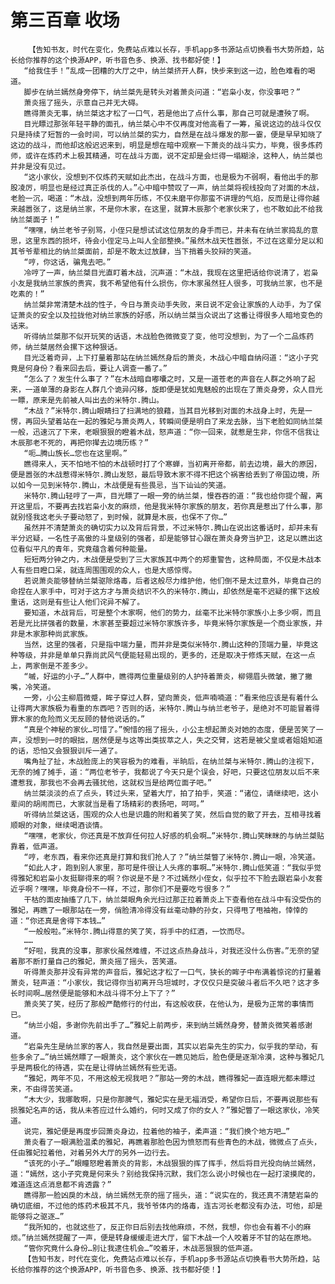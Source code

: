 # 第三百章 收场
        【告知书友，时代在变化，免费站点难以长存，手机app多书源站点切换看书大势所趋，站长给你推荐的这个换源APP，听书音色多、换源、找书都好使！】
       “给我住手！”乱成一团糟的大厅之中，纳兰桀挤开人群，快步来到这一边，脸色难看的喝道。
       脚步在纳兰嫣然身旁停下，纳兰桀先是转头对着萧炎问道：“岩枭小友，你没事吧？”
       萧炎摇了摇头，示意自己并无大碍。
       瞧得萧炎无事，纳兰桀这才松了一口气，若是他出了点什么事，那自己可就是遭殃了啊。
       目光瞟过那张年轻平静的面孔，纳兰桀心中不仅再度对他高看了一筹，虽说这边的战斗仅仅只是持续了短暂的一会时间，可以纳兰桀的实力，自然是在战斗爆发的那一霎，便是早早知晓了这边的战斗，而他却这般迟迟来到，明显是想在暗中观察一下萧炎的战斗实力，毕竟，很多炼药师，或许在炼药术上极其精通，可在战斗方面，说不定却是会烂得一塌糊涂，这种人，纳兰桀也并非是没有见过。
       “这小家伙，没想到不仅炼药天赋如此杰出，在战斗方面，也是极为不弱啊，看他出手的那股凌厉，明显也是经过真正杀伐的人。”心中暗中赞叹了一声，纳兰桀将视线投向了对面的木战，老脸一沉，喝道：“木战，没想到两年历练，不仅未磨平你那蛮不讲理的气焰，反而是让得你越来越嚣张了，这是纳兰家，不是你木家，在这里，就算木辰那个老家伙来了，也不敢如此不给我纳兰桀面子！”
       “嘿嘿，纳兰老爷子别骂，小侄只是想试试这位朋友的身手而已，并未有在纳兰家捣乱的意思，这里东西的损坏，待会小侄定马上叫人全部整换。”虽然木战天性嚣张，不过在这辈分足以和其爷爷辈相比的纳兰桀面前，却是不敢太过放肆，当下捎着头狡辩的笑道。
       “哼，你这话，骗鬼去吧。”
       冷哼了一声，纳兰桀目光直盯着木战，沉声道：“木战，我现在这里把话给你说清了，岩枭小友是我纳兰家族的贵宾，我不希望他有什么损伤，你木家虽然狂人很多，可我纳兰家，也不是吃素的！”
       纳兰桀非常清楚木战的性子，今日与萧炎动手失败，来日说不定会让家族的人动手，为了保证萧炎的安全以及拉拢他对纳兰家族的好感，所以纳兰桀当众说出了这番让得很多人暗地变色的话来。
       听得纳兰桀那不似开玩笑的话语，木战脸色微微变了变，他可没想到，为了一个二品炼药师，纳兰桀居然会摞下这种狠话。
       目光泛着奇异，上下打量着那站在纳兰嫣然身后的萧炎，木战心中暗自纳闷道：“这小子究竟是何身份？看来回去后，要让人调查一番了。”
       “怎么了？发生什么事了？”在木战暗自嘟囔之时，又是一道苍老的声音在人群之外响了起来，一道单薄的身影在人群几个诡异闪移，旋即便是犹如鬼魅般的出现在了萧炎身旁，众人目光一瞟，原来是先前被人叫出去的米特尔.腾山。
       “木战？”米特尔.腾山眼睛扫了扫满地的狼藉，当其目光移到对面的木战身上时，先是一愣，再回头望着站在一起的雅妃与萧炎两人，转瞬间便是明白了来龙去脉，当下老脸如同纳兰桀一般，迅速沉了下来，老眼狠狠的瞪着木战，怒声道：“你一回来，就惹是生非，你信不信我让木辰那老不死的，再把你撵去边境历练？”
       “呃…腾山族长…您也在这里啊。”
       瞧得来人，天不怕地不怕的木战顿时打了个寒蝉，当初离开帝都，前去边境，最大的原因，便是嚣张的木战惹得米特尔.腾山发怒，最后导致木家不得不把这个祸害给丢到了帝国边境，所以如今一见到米特尔.腾山，木战便是有些畏忌，当下讪讪的笑道。
       米特尔.腾山轻哼了一声，目光瞟了一眼一旁的纳兰桀，慢吞吞的道：“我也给你提个醒，离开这里后，不要再去找岩枭小友的麻烦，他是我米特尔家族的朋友，若你真是惹出了什么事，那就别怪我这老头子要动怒了，到时候，就算是木辰，也保不了你…”
       虽然并不清楚萧炎的确切实力以及背后背景，不过米特尔.腾山在说出这番话时，却并未有半分迟疑，一名性子高傲的斗皇级别的强者，却是能够甘心跟在萧炎身旁当护卫，这足以瞧出这位看似平凡的青年，究竟蕴含着何种能量。
       短短两分钟之内，木战便是受到了三大家族其中两个的郑重警告，这种局面，不仅是木战本人有些目瞪口呆，就连周围围观的众人，也是大感惊愕。
       若说萧炎能够替纳兰桀驱除烙毒，后者这般尽力维护他，他们倒不是太过意外，毕竟自己的命捏在人家手中，可对于这方才与萧炎结识不久的米特尔.腾山，却依然是毫不迟疑的摞下这般重话，这则是有些让人他们诧异不解了。
       要知道，木战背后，可是整个木家啊，他们的势力，丝毫不比米特尔家族小上多少啊，而且若是光比拼强者的数量，木家甚至要超过米特尔家族许多，毕竟米特尔家族是一个商业家族，并非是木家那种尚武家族。
       当然，这里的强者，只是指中端力量，而并非是类似米特尔.腾山这种的顶端力量，毕竟这种等级，并非是单单只靠尚武风气便能轻易出现的，更多的，还是取决于修炼天赋，在这一点上，两家倒是不差多少。
       “嘁，好运的小子…”人群中，瞧得两位重量级别的人护持着萧炎，柳翎眉头微皱，撇了撇嘴，冷笑道。
       一旁，小公主柳眉微蹙，眸子穿过人群，望向萧炎，低声喃喃道：“看来他应该是有着什么让得两大家族极为看重的东西吧？否则的话，米特尔.腾山与纳兰老爷子，是绝对不可能冒着得罪木家的危险而义无反顾的替他说话的。”
       “真是个神秘的家伙…可惜了。”惋惜的摇了摇头，小公主想起萧炎对她的态度，便是苦笑了一声，没想到一时的眼拙，居然便是与这等出类拔萃之人，失之交臂，这若是被父皇或者姐姐知道的话，恐怕又会狠狠训斥一通了。
       嘴角扯了扯，木战脸庞上的笑容极为的难看，半晌后，在纳兰桀与米特尔.腾山的注视下，无奈的摊了摊手，道：“两位老爷子，我都说了今天只是个误会，好吧，只要这位朋友以后不来遭惹我，那我也不会再去骚扰他，这就权当是给两位面子吧。”
       纳兰桀淡淡的点了点头，转过头来，望着大厅，拍了拍手，笑道：“诸位，请继续吧，这小辈间的胡闹而已，大家就当是看了场精彩的表扬吧，呵呵。”
       听得纳兰桀这话，围观的众人也是识趣的附和着笑了笑，然后自觉的散了开去，互相寻找着顺眼的对象，继续喝酒谈情。
       “嘿嘿，老家伙，你还真是不放弃任何拉人好感的机会啊…”米特尔.腾山笑眯眯的与纳兰桀贴靠着，低声道。
       “哼，老东西，看来你还真是打算和我们抢人了？”纳兰桀瞥了米特尔.腾山一眼，冷笑道。
       “如此人才，跑到别人家里，那可是件很让人头疼的事啊…”米特尔.腾山低笑道：“我似乎觉得雅妃和岩枭小友挺聊得来的啊？你说是不是？不过嫣然小侄女，似乎拉不下脸去跟岩枭小友套近乎啊？嘿嘿，毕竟身份不一样，不过，那你们不是要吃亏很多？”
       干枯的面皮抽搐了几下，纳兰桀眼角余光扫过那正拉着萧炎上下查看他在战斗中有没受伤的雅妃，再瞧了一眼那站在一旁，俏脸清冷得没有丝毫动静的孙女，只得甩了甩袖袍，悻悻的道：“你还真是舍得下本钱…”
       “一般般啦。”米特尔.腾山得意的笑了笑，将手中的红酒，一饮而尽。
       ……
       “好啦，我真的没事，那家伙虽然难缠，不过这点热身战斗，对我还没什么伤害。”无奈的望着那不断打量自己的雅妃，萧炎摇了摇头，苦笑道。
       听得萧炎那并没有异常的声音后，雅妃这才松了一口气，狭长的眸子中布满着惊诧的打量着萧炎，轻声道：“小家伙，我记得你当初离开乌坦城时，才仅仅只是突破斗者后不久吧？这才多长时间啊…居然便是能够和木战斗得不分上下了？”
       萧炎笑了笑，经历了那般严酷修行的付出，有这般收获，在他认为，是极为正常的事情而已。
       “纳兰小姐，多谢你先前出手了…”雅妃上前两步，来到纳兰嫣然身旁，替萧炎微笑着感谢道。
       “岩枭先生是纳兰家的客人，我自然是要出面，其实以岩枭先生的实力，似乎我的举动，有些多余了…”纳兰嫣然瞟了一眼萧炎，这个家伙在一瞧见她后，脸色便是逐渐冷漠，这种与雅妃几乎是两极化的待遇，实在是让得纳兰嫣然有些无语。
       “雅妃，两年不见，不用这般无视我吧？”那站一旁的木战，瞧得雅妃一直连眼光都未瞟过来，不由得苦笑道。
       “木大少，我哪敢啊，只是你那脾气，雅妃实在是无福消受，希望你日后，不要再说那些有损雅妃名声的话，我从未答应过什么婚约，何时又成了你的女人？”雅妃瞥了一眼这家伙，冷笑道。
       说完，雅妃便是再度步回萧炎身边，拉着他的袖子，柔声道：“我们换个地方吧…”
       萧炎看了一眼满脸温柔的雅妃，再瞧着那脸色因为愤怒而有些青色的木战，微微点了点头，任由雅妃拉着他，对着另外大厅的另外一边行去。
       “该死的小子…”眼瞳怒瞪着萧炎的背影，木战狠狠的挥了挥手，然后将目光投向纳兰嫣然，道：“嫣然，这小子究竟是何来头？别给我保持沉默，我们怎么说小时候也在一起打滚摸爬的，难道连这点消息都不肯透露？”
       瞧得那一脸凶戾的木战，纳兰嫣然无奈的摇了摇头，道：“说实在的，我还真不清楚岩枭的确切底细，不过他的炼药术极其不凡，我爷爷体内的烙毒，连古河长老都没有办法，可他，却是能够将之驱逐…”
       “我所知的，也就这些了，反正你日后别去找他麻烦，不然，我想，你也会有着不小的麻烦。”纳兰嫣然提醒了一声，便是转身缓缓走进大厅，留下木战一个人咬着牙不甘的站在原地。
       “管你究竟什么身份…别让我逮住机会…”咬着牙，木战恶狠狠的低声道。
       【告知书友，时代在变化，免费站点难以长存，手机app多书源站点切换看书大势所趋，站长给你推荐的这个换源APP，听书音色多、换源、找书都好使！】